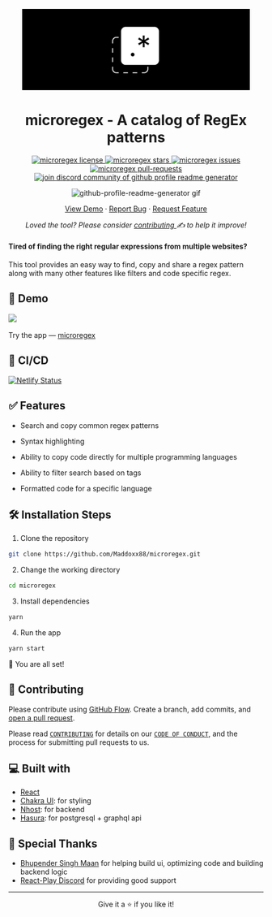 <p align="center">
  <a href="https://rahuldkjain.github.io/gh-profile-readme-generator">
    <img alt="microregex" src="./assets/web-logo-2.png" width="450" />
  </a>
</p>
<h1 align="center">
  microregex - A catalog of RegEx patterns
</h1>

<p align="center">
<a href="https://github.com/Maddoxx88/microregex/blob/main/LICENSE" target="blank">
<img src="https://img.shields.io/github/license/Maddoxx88/microregex?style=flat-square" alt="microregex license" />
</a>
<a href="https://github.com/Maddoxx88/microregex/stargazers" target="blank">
<img src="https://img.shields.io/github/stars/Maddoxx88/microregex?style=flat-square" alt="microregex stars"/>
</a>
<a href="https://github.com/Maddoxx88/microregex/issues" target="blank">
<img src="https://img.shields.io/github/issues/Maddoxx88/microregex?style=flat-square" alt="microregex issues"/>
</a>
<a href="https://github.com/Maddoxx88/microregex/pulls" target="blank">
<img src="https://img.shields.io/github/issues-pr/Maddoxx88/microregex?style=flat-square" alt="microregex pull-requests"/>
</a>
<a href="https://discord.gg/HHMs7Eg" target="blank">
<img src="https://img.shields.io/discord/1032711182269808761?label=Join%20Community&logo=discord&style=flat-square" alt="join discord community of github profile readme generator"/>
</a>
</p>

<p align="center"><img src="./src/images/github-profile-readme-generator.gif" alt="github-profile-readme-generator gif" /></p>

<p align="center">
    <a href="https://microregex.netlify.app/" target="blank">View Demo</a>
    ·
    <a href="https://github.com/Maddoxx88/microregex/issues/new/choose">Report Bug</a>
    ·
    <a href="https://github.com/Maddoxx88/microregex/issues/new/choose">Request Feature</a>
</p>

<p align="center">
<i>Loved the tool? Please consider <a href="https://github.com/Maddoxx88/microregex/issues">contributing </a>  ✍️ to help it improve!</i>
</p>

#### Tired of finding the right regular expressions from multiple websites?

This tool provides an easy way to find, copy and share a regex pattern along with many other features like filters and code specific regex.

## 🚀 Demo

<a href="https://microregex.netlify.app/" target="blank">
<img src="https://img.shields.io/website?url=https://microregex.netlify.app/&logo=github&style=flat-square" />
</a>

Try the app  —  [microregex](https://microregex.netlify.app/)

## 🧪 CI/CD

[![Netlify Status](https://api.netlify.com/api/v1/badges/86fd5845-d2c4-40ad-9a67-9c5247eb8f68/deploy-status)](https://app.netlify.com/sites/microregex/deploys)

## ✅ Features

- Search and copy common regex patterns

- Syntax highlighting

- Ability to copy code directly for multiple programming languages

- Ability to filter search based on tags

- Formatted code for a specific language

## 🛠️ Installation Steps

1. Clone the repository

```bash
git clone https://github.com/Maddoxx88/microregex.git
```

2. Change the working directory

```bash
cd microregex
```

3. Install dependencies

```bash
yarn
```

4. Run the app

```bash
yarn start
```

🌟 You are all set!

## 🍰 Contributing

Please contribute using [GitHub Flow](https://guides.github.com/introduction/flow). Create a branch, add commits, and [open a pull request](https://github.com/Maddoxx88/microregex/compare).

Please read [`CONTRIBUTING`](CONTRIBUTING.md) for details on our [`CODE OF CONDUCT`](CODE_OF_CONDUCT.md), and the process for submitting pull requests to us.

## 💻 Built with

- [React](https://reactjs.org/)
- [Chakra UI](https://chakra-ui.com/): for styling
- [Nhost](https://nhost.io/): for backend
- [Hasura](https://hasura.io/): for postgresql + graphql api

## 🙇 Special Thanks

- [Bhupender Singh Maan](https://github.com/localhoax) for helping build ui, optimizing code and building backend logic
- [React-Play Discord](https://discord.gg/zuvQAGsk) for providing good support

<hr>
<p align="center">
Give it a ⭐ if you like it! 
</p>
